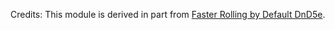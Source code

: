

Credits: This module is derived in part from [Faster Rolling by Default DnD5e](https://github.com/ElfFriend-DnD/foundryvtt-faster-rolling-by-default-5e).
